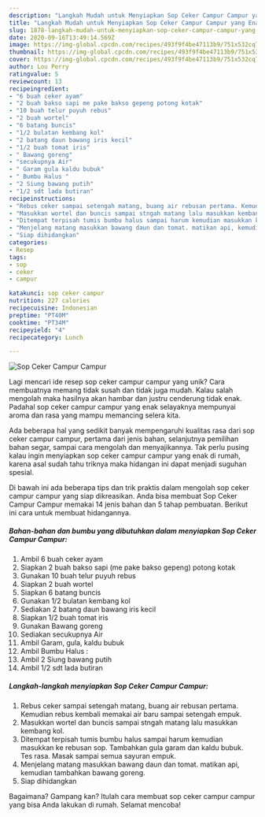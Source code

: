 ```yaml
---
description: "Langkah Mudah untuk Menyiapkan Sop Ceker Campur Campur yang Enak Banget"
title: "Langkah Mudah untuk Menyiapkan Sop Ceker Campur Campur yang Enak Banget"
slug: 1878-langkah-mudah-untuk-menyiapkan-sop-ceker-campur-campur-yang-enak-banget
date: 2020-09-16T13:49:14.569Z
image: https://img-global.cpcdn.com/recipes/493f9f4be47113b9/751x532cq70/sop-ceker-campur-campur-foto-resep-utama.jpg
thumbnail: https://img-global.cpcdn.com/recipes/493f9f4be47113b9/751x532cq70/sop-ceker-campur-campur-foto-resep-utama.jpg
cover: https://img-global.cpcdn.com/recipes/493f9f4be47113b9/751x532cq70/sop-ceker-campur-campur-foto-resep-utama.jpg
author: Lou Perry
ratingvalue: 5
reviewcount: 13
recipeingredient:
- "6 buah ceker ayam"
- "2 buah bakso sapi me pake bakso gepeng potong kotak"
- "10 buah telur puyuh rebus"
- "2 buah wortel"
- "6 batang buncis"
- "1/2 bulatan kembang kol"
- "2 batang daun bawang iris kecil"
- "1/2 buah tomat iris"
- " Bawang goreng"
- "secukupnya Air"
- " Garam gula kaldu bubuk"
- " Bumbu Halus "
- "2 Siung bawang putih"
- "1/2 sdt lada butiran"
recipeinstructions:
- "Rebus ceker sampai setengah matang, buang air rebusan pertama. Kemudian rebus kembali memakai air baru sampai setengah empuk."
- "Masukkan wortel dan buncis sampai stngah matang lalu masukkan kembang kol."
- "Ditempat terpisah tumis bumbu halus sampai harum kemudian masukkan ke rebusan sop. Tambahkan gula garam dan kaldu bubuk. Tes rasa. Masak sampai semua sayuran empuk."
- "Menjelang matang masukkan bawang daun dan tomat. matikan api, kemudian tambahkan bawang goreng."
- "Siap dihidangkan"
categories:
- Resep
tags:
- sop
- ceker
- campur

katakunci: sop ceker campur 
nutrition: 227 calories
recipecuisine: Indonesian
preptime: "PT40M"
cooktime: "PT34M"
recipeyield: "4"
recipecategory: Lunch

---
```



![Sop Ceker Campur Campur](https://img-global.cpcdn.com/recipes/493f9f4be47113b9/751x532cq70/sop-ceker-campur-campur-foto-resep-utama.jpg)

Lagi mencari ide resep sop ceker campur campur yang unik? Cara membuatnya memang tidak susah dan tidak juga mudah. Kalau salah mengolah maka hasilnya akan hambar dan justru cenderung tidak enak. Padahal sop ceker campur campur yang enak selayaknya mempunyai aroma dan rasa yang mampu memancing selera kita.

Ada beberapa hal yang sedikit banyak mempengaruhi kualitas rasa dari sop ceker campur campur, pertama dari jenis bahan, selanjutnya pemilihan bahan segar, sampai cara mengolah dan menyajikannya. Tak perlu pusing kalau ingin menyiapkan sop ceker campur campur yang enak di rumah, karena asal sudah tahu triknya maka hidangan ini dapat menjadi suguhan spesial.




Di bawah ini ada beberapa tips dan trik praktis dalam mengolah sop ceker campur campur yang siap dikreasikan. Anda bisa membuat Sop Ceker Campur Campur memakai 14 jenis bahan dan 5 tahap pembuatan. Berikut ini cara untuk membuat hidangannya.

<!--inarticleads1-->

##### Bahan-bahan dan bumbu yang dibutuhkan dalam menyiapkan Sop Ceker Campur Campur:

1. Ambil 6 buah ceker ayam
1. Siapkan 2 buah bakso sapi (me pake bakso gepeng) potong kotak
1. Gunakan 10 buah telur puyuh rebus
1. Siapkan 2 buah wortel
1. Siapkan 6 batang buncis
1. Gunakan 1/2 bulatan kembang kol
1. Sediakan 2 batang daun bawang iris kecil
1. Siapkan 1/2 buah tomat iris
1. Gunakan  Bawang goreng
1. Sediakan secukupnya Air
1. Ambil  Garam, gula, kaldu bubuk
1. Ambil  Bumbu Halus :
1. Ambil 2 Siung bawang putih
1. Ambil 1/2 sdt lada butiran




<!--inarticleads2-->

##### Langkah-langkah menyiapkan Sop Ceker Campur Campur:

1. Rebus ceker sampai setengah matang, buang air rebusan pertama. Kemudian rebus kembali memakai air baru sampai setengah empuk.
1. Masukkan wortel dan buncis sampai stngah matang lalu masukkan kembang kol.
1. Ditempat terpisah tumis bumbu halus sampai harum kemudian masukkan ke rebusan sop. Tambahkan gula garam dan kaldu bubuk. Tes rasa. Masak sampai semua sayuran empuk.
1. Menjelang matang masukkan bawang daun dan tomat. matikan api, kemudian tambahkan bawang goreng.
1. Siap dihidangkan




Bagaimana? Gampang kan? Itulah cara membuat sop ceker campur campur yang bisa Anda lakukan di rumah. Selamat mencoba!
